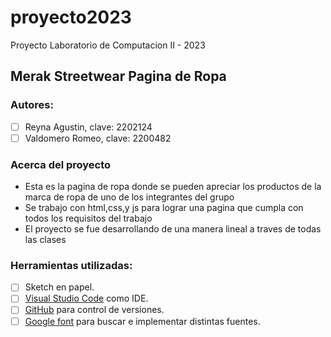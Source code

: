 # proyecto2023
Proyecto Laboratorio de Computacion II - 2023

## Merak Streetwear Pagina de Ropa

### Autores:
- [ ] Reyna Agustin, clave: 2202124
- [ ] Valdomero Romeo, clave: 2200482

### Acerca del proyecto
- Esta es la pagina de ropa donde se pueden apreciar los productos de la marca de ropa de uno de los integrantes del grupo
- Se trabajo con html,css,y js para lograr una pagina que cumpla con todos los requisitos del trabajo
- El proyecto se fue desarrollando de una manera lineal a traves de todas las clases

### Herramientas utilizadas:
- [ ] Sketch en papel.
- [ ] [Visual Studio Code](https://code.visualstudio.com/) como IDE.
- [ ] [GitHub](https://github.com/) para control de versiones.
- [ ] [Google font](https://fonts.google.com/) para buscar e implementar distintas fuentes.